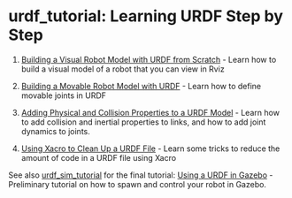 # urdf_tutorial: Learning URDF Step by Step 

 1. [Building a Visual Robot Model with URDF from Scratch](https://wiki.ros.org/urdf/Tutorials/Building%20a%20Visual%20Robot%20Model%20with%20URDF%20from%20Scratch) - Learn how to build a visual model of a robot that you can view in Rviz

 1. [Building a Movable Robot Model with URDF](https://wiki.ros.org/urdf/Tutorials/Building%20a%20Movable%20Robot%20Model%20with%20URDF) - Learn how to define movable joints in URDF

 1. [Adding Physical and Collision Properties to a URDF Model](https://wiki.ros.org/urdf/Tutorials/Adding%20Physical%20and%20Collision%20Properties%20to%20a%20URDF%20Model) - Learn how to add collision and inertial properties to links, and how to add joint dynamics to joints.

 1. [Using Xacro to Clean Up a URDF File](https://wiki.ros.org/urdf/Tutorials/Using%20Xacro%20to%20Clean%20Up%20a%20URDF%20File) - Learn some tricks to reduce the amount of code in a URDF file using Xacro

See also [urdf_sim_tutorial](https://github.com/ros/urdf_sim_tutorial) for the final tutorial: [Using a URDF in Gazebo](https://wiki.ros.org/urdf/Tutorials/Using%20a%20URDF%20in%20Gazebo) - Preliminary tutorial on how to spawn and control your robot in Gazebo.
